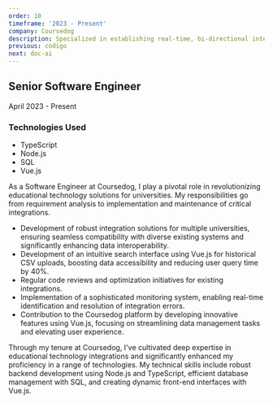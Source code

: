 ```yaml
---
order: 10
timeframe: '2023 - Present'
company: Coursedog
description: Specialized in establishing real-time, bi-directional integrations with educational systems, ensuring seamless integration and compliance, and streamlining class, event, curriculum, and catalogue planning.
previous: codigo
next: doc-ai
---
```


<!-- markdownlint-disable MD041 -->

## Senior Software Engineer

April 2023 - Present

### Technologies Used

- TypeScript
- Node.js
- SQL
- Vue.js

As a Software Engineer at Coursedog, I play a pivotal role in revolutionizing educational technology solutions for universities. My responsibilities go from requirement analysis to implementation and maintenance of critical integrations.

- Development of robust integration solutions for multiple universities, ensuring seamless compatibility with diverse existing systems and significantly enhancing data interoperability.
- Development of an intuitive search interface using Vue.js for historical CSV uploads, boosting data accessibility and reducing user query time by 40%.
- Regular code reviews and optimization initiatives for existing integrations.
- Implementation of a sophisticated monitoring system, enabling real-time identification and resolution of integration errors.
- Contribution to the Coursedog platform by developing innovative features using Vue.js, focusing on streamlining data management tasks and elevating user experience.

Through my tenure at Coursedog, I've cultivated deep expertise in educational technology integrations and significantly enhanced my proficiency in a range of technologies. My technical skills include robust backend development using Node.js and TypeScript, efficient database management with SQL, and creating dynamic front-end interfaces with Vue.js.
